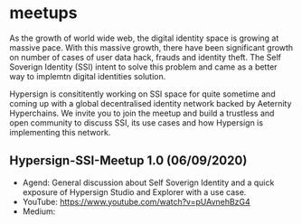 # meetups

As the growth of world wide web, the digital identity space is growing at massive pace. With this massive growth, there have been significant growth on number of cases of user data hack, frauds and identity theft. The Self Soverign Identity (SSI) intent to solve this problem and came as a better way to implemtn digital identities solution. 

Hypersign is consititently working on SSI space for quite sometime and coming up with a global decentralised identity network backed by Aeternity Hyperchains. We invite you to join the meetup and build a trustless and open community to discuss SSI, its use cases and how Hypersign is implementing this network.

## Hypersign-SSI-Meetup 1.0 (06/09/2020)

- Agend: General discussion about Self Soverign Identity and a quick exposure of Hypersign Studio and Explorer with a use case.
- YouTube: https://www.youtube.com/watch?v=pUAvnehBzG4
- Medium: 





